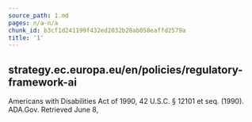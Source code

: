 ```yaml
---
source_path: 1.md
pages: n/a-n/a
chunk_id: b3cf1d241199f432ed2032b28ab058eaffd2579a
title: '1'
---
```

## strategy.ec.europa.eu/en/policies/regulatory-framework-ai

Americans with Disabilities Act of 1990, 42 U.S.C. § 12101 et seq. (1990). ADA.Gov. Retrieved June 8,
